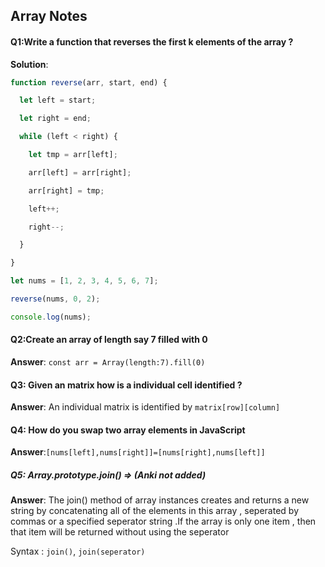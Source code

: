 ## Array Notes

#### Q1:Write a function that reverses the first k elements of the array ? 

**Solution**:

```js
function reverse(arr, start, end) {

  let left = start;

  let right = end;

  while (left < right) {

    let tmp = arr[left];

    arr[left] = arr[right];

    arr[right] = tmp;

    left++;

    right--;

  }

}

let nums = [1, 2, 3, 4, 5, 6, 7];

reverse(nums, 0, 2);

console.log(nums);
```

#### Q2:Create an array of length say 7 filled with 0 

**Answer**: `const arr = Array(length:7).fill(0)` 

#### Q3: Given an matrix how is a individual cell identified ? 

**Answer**: An individual matrix is identified by `matrix[row][column]`

#### Q4: How do you swap two array elements  in JavaScript

**Answer**:`[nums[left],nums[right]]=[nums[right],nums[left]]`

##### Q5: Array.prototype.join() => (Anki not added)

**Answer**: The join() method of array instances creates and returns a new string by concatenating all of the elements in this array , seperated by commas or a specified seperator string .If the array is only one item , then that item will be returned without using the seperator

Syntax : `join()`, `join(seperator)`
